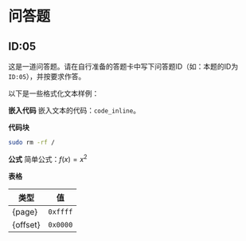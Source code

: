 # 问答题
## ID:05
这是一道问答题。请在自行准备的答题卡中写下问答题ID（如：本题的ID为`ID:05`），并按要求作答。

以下是一些格式化文本样例：

**嵌入代码**
嵌入文本的代码：`code_inline`。

**代码块**
```bash
sudo rm -rf /
```
**公式**
简单公式：$f(x)=x^2$

**表格**

| 类型 | 值 |
|---|---|
|{page} | `0xffff` |
| {offset} | `0x0000`|

